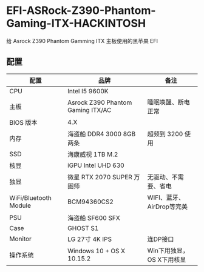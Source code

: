 # EFI-ASRock-Z390-Phantom-Gaming-ITX-HACKINTOSH
给 Asrock Z390 Phantom Gamming ITX 主板使用的黑苹果 EFI

## 配置
| 配置 | 品牌 | 备注 |
| --- | --- | --- |
| CPU | Intel I5 9600K | |
| 主板 | Asrock Z390 Phantom Gaming ITX/AC | 睡眠唤醒、断电正常 |
| BIOS 版本 | 4.X | |
| 内存 | 海盗船 DDR4 3000 8GB 两条 |  超频到 3200 使用 |
| SSD | 海康威视 1TB M.2 | |
| 核显 | iGPU Intel UHD 630 | |
| 独显 | 微星 RTX 2070 SUPER 万图师 | 无驱动、不需要、省电 |
| WiFi/Bluetooth Module | BCM94360CS2 | WIFI、蓝牙、AirDrop等完美 |
| PSU | 海盗船 SF600 SFX | |
| Case | GHOST S1 | |
| Monitor | LG 27寸 4K IPS | 连DP接口 |
| 操作系统 | Windows 10 + OS X 10.15.2 | Win下用独显，OS X下用核显 |
